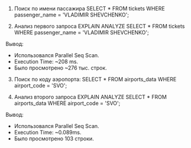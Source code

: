 1. Поиск по имени пассажира
SELECT * FROM tickets
WHERE passenger_name = 'VLADIMIR SHEVCHENKO';

2. Анализ первого запроса
EXPLAIN ANALYZE
SELECT * FROM tickets
WHERE passenger_name = 'VLADIMIR SHEVCHENKO';

Вывод:
- Использовался Parallel Seq Scan.
- Execution Time: ~208 ms.
- Было просмотрено ~276 тыс. строк.

3. Поиск по коду аэропорта:
SELECT * FROM airports_data
WHERE airport_code = 'SVO';

4. Анализ второго запроса
EXPLAIN ANALYZE
SELECT * FROM airports_data
WHERE airport_code = 'SVO';

Вывод:
- Использовался Parallel Seq Scan.
- Execution Time: ~0.089ms.
- Было просмотрено 103 строки.
